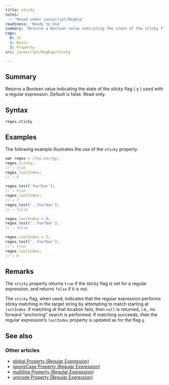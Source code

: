 ```yaml
---
title: sticky
notes:
  - 'Moved under javascript/RegExp'
readiness: 'Ready to Use'
summary: 'Returns a Boolean value indicating the state of the sticky flag ( y ) used with a regular expression. Default is false. Read-only.'
tags:
  0: JS
  1: Basic
  3: Property
uri: javascript/RegExp/sticky

---
```

## Summary

Returns a Boolean value indicating the state of the sticky flag ( y ) used with a regular expression. Default is false. Read-only.

## Syntax

    regex.sticky

## Examples

The following example illustrates the use of the `sticky` property.

``` js
var regex = /foo.bar/gy;
regex.sticky;
// → true
regex.lastIndex;
// → 0

regex.test('foo*bar');
// → true
regex.lastIndex;
// → 7
regex.test('..foo*bar');
// → false

regex.lastIndex = 0;
regex.test('..foo*bar');
// → false

regex.lastIndex = 2;
regex.test('..foo*bar');
// → true
regex.lastIndex;
// → 9
```

## Remarks

The `sticky` property returns `true` if the sticky flag is set for a regular expression, and returns `false` if it is not.

The `sticky` flag, when used, indicates that the regular expression performs sticky matching in the target string by attempting to match starting at `lastIndex`. If matching at that location fails, then `null` is returned, i.e., no forward “anchoring” search is performed. If matching succeeds, then the regular expression’s `lastIndex` property is updated as for the flag `g`.

## See also

### Other articles

-   [global Property (Regular Expression)](/javascript/regular_expression/global)
-   [ignoreCase Property (Regular Expression)](/javascript/regular_expression/ignoreCase)
-   [multiline Property (Regular Expression)](/javascript/regular_expression/multiline)
-   [unicode Property (Regular Expression)](/javascript/regular_expression/unicode)

